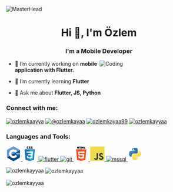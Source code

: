 ![MasterHead](https://mir-s3-cdn-cf.behance.net/project_modules/1400/c8fb0597555319.5ec7b2f354ac2.jpg)
<h1 align="center">Hi 👋, I'm Özlem</h1>
<h3 align="center">I'm a Mobile Developer</h3>
<img align="right" alt="Coding" width="250" src="https://i.pinimg.com/originals/55/75/62/557562924e3c65554cb9e3c8f6ae6dcb.gif">

- 🔭 I’m currently working on **mobile application with Flutter.**

- 🌱 I’m currently learning **Flutter**

- 💬 Ask me about **Flutter, JS, Python**

<h3 align="left">Connect with me:</h3>
<p align="left">
<a href="https://instagram.com/ozlemkaayya" target="blank"><img align="center" src="https://raw.githubusercontent.com/rahuldkjain/github-profile-readme-generator/master/src/images/icons/Social/instagram.svg" alt="ozlemkaayya" height="30" width="40" /></a>
<a href="https://medium.com/@ozlemkayaa" target="blank"><img align="center" src="https://raw.githubusercontent.com/rahuldkjain/github-profile-readme-generator/master/src/images/icons/Social/medium.svg" alt="@ozlemkayaa" height="30" width="40" /></a>
<a href="https://www.hackerrank.com/ozlemkayaa99" target="blank"><img align="center" src="https://raw.githubusercontent.com/rahuldkjain/github-profile-readme-generator/master/src/images/icons/Social/hackerrank.svg" alt="ozlemkayaa99" height="30" width="40" /></a>
<a href="https://www.leetcode.com/ozlemkayyaa" target="blank"><img align="center" src="https://raw.githubusercontent.com/rahuldkjain/github-profile-readme-generator/master/src/images/icons/Social/leet-code.svg" alt="ozlemkayyaa" height="30" width="40" /></a>
</p>

<h3 align="left">Languages and Tools:</h3>
<p align="left"> <a href="https://www.w3schools.com/cpp/" target="_blank" rel="noreferrer"> <img src="https://raw.githubusercontent.com/devicons/devicon/master/icons/cplusplus/cplusplus-original.svg" alt="cplusplus" width="40" height="40"/> </a> <a href="https://www.w3schools.com/css/" target="_blank" rel="noreferrer"> <img src="https://raw.githubusercontent.com/devicons/devicon/master/icons/css3/css3-original-wordmark.svg" alt="css3" width="40" height="40"/> </a> <a href="https://flutter.dev" target="_blank" rel="noreferrer"> <img src="https://www.vectorlogo.zone/logos/flutterio/flutterio-icon.svg" alt="flutter" width="40" height="40"/> </a> <a href="https://git-scm.com/" target="_blank" rel="noreferrer"> <img src="https://www.vectorlogo.zone/logos/git-scm/git-scm-icon.svg" alt="git" width="40" height="40"/> </a> <a href="https://www.w3.org/html/" target="_blank" rel="noreferrer"> <img src="https://raw.githubusercontent.com/devicons/devicon/master/icons/html5/html5-original-wordmark.svg" alt="html5" width="40" height="40"/> </a> <a href="https://developer.mozilla.org/en-US/docs/Web/JavaScript" target="_blank" rel="noreferrer"> <img src="https://raw.githubusercontent.com/devicons/devicon/master/icons/javascript/javascript-original.svg" alt="javascript" width="40" height="40"/> </a> <a href="https://www.microsoft.com/en-us/sql-server" target="_blank" rel="noreferrer"> <img src="https://www.svgrepo.com/show/303229/microsoft-sql-server-logo.svg" alt="mssql" width="40" height="40"/> </a> <a href="https://www.python.org" target="_blank" rel="noreferrer"> <img src="https://raw.githubusercontent.com/devicons/devicon/master/icons/python/python-original.svg" alt="python" width="40" height="40"/> </a> </p>

<p><img align="left" src="https://github-readme-stats.vercel.app/api/top-langs?username=ozlemkayyaa&show_icons=true&theme=dark&locale=en&layout=compact" alt="ozlemkayyaa" /></p>

<p>&nbsp;<img align="center" src="https://github-readme-stats.vercel.app/api?username=ozlemkayyaa&show_icons=true&theme=dark&locale=en" alt="ozlemkayyaa" /></p>

<p><img align="center" src="https://github-readme-streak-stats.herokuapp.com/?user=ozlemkayyaa&theme=dark" alt="ozlemkayyaa" /></p>

